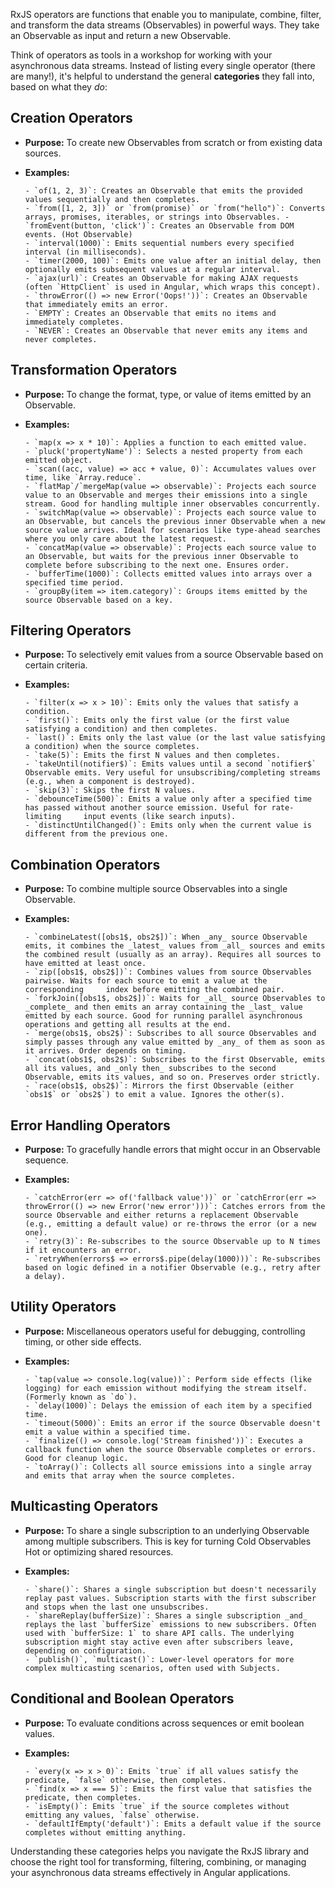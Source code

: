 RxJS operators are functions that enable you to manipulate, combine, filter, and transform the data streams (Observables) in powerful ways. They take an Observable as input and return a new Observable.

Think of operators as tools in a workshop for working with your asynchronous data streams. Instead of listing every single operator (there are many!), it's helpful to understand the general **categories** they fall into, based on what they _do_:

## Creation Operators

- **Purpose:** To create new Observables from scratch or from existing data sources.
- **Examples:**

      - `of(1, 2, 3)`: Creates an Observable that emits the provided values sequentially and then completes.
      - `from([1, 2, 3])` or `from(promise)` or `from("hello")`: Converts arrays, promises, iterables, or strings into Observables. - `fromEvent(button, 'click')`: Creates an Observable from DOM events. (Hot Observable)
      - `interval(1000)`: Emits sequential numbers every specified interval (in milliseconds).
      - `timer(2000, 100)`: Emits one value after an initial delay, then optionally emits subsequent values at a regular interval.
      - `ajax(url)`: Creates an Observable for making AJAX requests (often `HttpClient` is used in Angular, which wraps this concept).
      - `throwError(() => new Error('Oops!'))`: Creates an Observable that immediately emits an error.
      - `EMPTY`: Creates an Observable that emits no items and immediately completes.
      - `NEVER`: Creates an Observable that never emits any items and never completes.

## Transformation Operators

- **Purpose:** To change the format, type, or value of items emitted by an Observable.
- **Examples:**

      - `map(x => x * 10)`: Applies a function to each emitted value.
      - `pluck('propertyName')`: Selects a nested property from each emitted object.
      - `scan((acc, value) => acc + value, 0)`: Accumulates values over time, like `Array.reduce`.
      - `flatMap`/`mergeMap(value => observable)`: Projects each source value to an Observable and merges their emissions into a single stream. Good for handling multiple inner observables concurrently.
      - `switchMap(value => observable)`: Projects each source value to an Observable, but cancels the previous inner Observable when a new source value arrives. Ideal for scenarios like type-ahead searches where you only care about the latest request.
      - `concatMap(value => observable)`: Projects each source value to an Observable, but waits for the previous inner Observable to    complete before subscribing to the next one. Ensures order.
      - `bufferTime(1000)`: Collects emitted values into arrays over a specified time period.
      - `groupBy(item => item.category)`: Groups items emitted by the source Observable based on a key.

## Filtering Operators

- **Purpose:** To selectively emit values from a source Observable based on certain criteria.
- **Examples:**

      - `filter(x => x > 10)`: Emits only the values that satisfy a condition.
      - `first()`: Emits only the first value (or the first value satisfying a condition) and then completes.
      - `last()`: Emits only the last value (or the last value satisfying a condition) when the source completes.
      - `take(5)`: Emits the first N values and then completes.
      - `takeUntil(notifier$)`: Emits values until a second `notifier$` Observable emits. Very useful for unsubscribing/completing streams    (e.g., when a component is destroyed).
      - `skip(3)`: Skips the first N values.
      - `debounceTime(500)`: Emits a value only after a specified time has passed without another source emission. Useful for rate-limiting     input events (like search inputs).
      - `distinctUntilChanged()`: Emits only when the current value is different from the previous one.

## Combination Operators

- **Purpose:** To combine multiple source Observables into a single Observable.
- **Examples:**

      - `combineLatest([obs1$, obs2$])`: When _any_ source Observable emits, it combines the _latest_ values from _all_ sources and emits     the combined result (usually as an array). Requires all sources to have emitted at least once.
      - `zip([obs1$, obs2$])`: Combines values from source Observables pairwise. Waits for each source to emit a value at the corresponding     index before emitting the combined pair.
      - `forkJoin([obs1$, obs2$])`: Waits for _all_ source Observables to _complete_ and then emits an array containing the _last_ value    emitted by each source. Good for running parallel asynchronous operations and getting all results at the end.
      - `merge(obs1$, obs2$)`: Subscribes to all source Observables and simply passes through any value emitted by _any_ of them as soon as     it arrives. Order depends on timing.
      - `concat(obs1$, obs2$)`: Subscribes to the first Observable, emits all its values, and _only then_ subscribes to the second    Observable, emits its values, and so on. Preserves order strictly.
      - `race(obs1$, obs2$)`: Mirrors the first Observable (either `obs1$` or `obs2$`) to emit a value. Ignores the other(s).

## Error Handling Operators

- **Purpose:** To gracefully handle errors that might occur in an Observable sequence.
- **Examples:**

      - `catchError(err => of('fallback value'))` or `catchError(err => throwError(() => new Error('new error')))`: Catches errors from the source Observable and either returns a replacement Observable (e.g., emitting a default value) or re-throws the error (or a new one).
      - `retry(3)`: Re-subscribes to the source Observable up to N times if it encounters an error.
      - `retryWhen(errors$ => errors$.pipe(delay(1000)))`: Re-subscribes based on logic defined in a notifier Observable (e.g., retry after a delay).

## Utility Operators

- **Purpose:** Miscellaneous operators useful for debugging, controlling timing, or other side effects.
- **Examples:**

      - `tap(value => console.log(value))`: Perform side effects (like logging) for each emission without modifying the stream itself. (Formerly known as `do`).
      - `delay(1000)`: Delays the emission of each item by a specified time.
      - `timeout(5000)`: Emits an error if the source Observable doesn't emit a value within a specified time.
      - `finalize(() => console.log('Stream finished'))`: Executes a callback function when the source Observable completes or errors. Good for cleanup logic.
      - `toArray()`: Collects all source emissions into a single array and emits that array when the source completes.

## Multicasting Operators

- **Purpose:** To share a single subscription to an underlying Observable among multiple subscribers. This is key for turning Cold Observables Hot or optimizing shared resources.
- **Examples:**

      - `share()`: Shares a single subscription but doesn't necessarily replay past values. Subscription starts with the first subscriber and stops when the last one unsubscribes.
      - `shareReplay(bufferSize)`: Shares a single subscription _and_ replays the last `bufferSize` emissions to new subscribers. Often used with `bufferSize: 1` to share API calls. The underlying subscription might stay active even after subscribers leave, depending on configuration.
      - `publish()`, `multicast()`: Lower-level operators for more complex multicasting scenarios, often used with Subjects.

## Conditional and Boolean Operators

- **Purpose:** To evaluate conditions across sequences or emit boolean values.
- **Examples:**

      - `every(x => x > 0)`: Emits `true` if all values satisfy the predicate, `false` otherwise, then completes.
      - `find(x => x === 5)`: Emits the first value that satisfies the predicate, then completes.
      - `isEmpty()`: Emits `true` if the source completes without emitting any values, `false` otherwise.
      - `defaultIfEmpty('default')`: Emits a default value if the source completes without emitting anything.

Understanding these categories helps you navigate the RxJS library and choose the right tool for transforming, filtering, combining, or managing your asynchronous data streams effectively in Angular applications.
